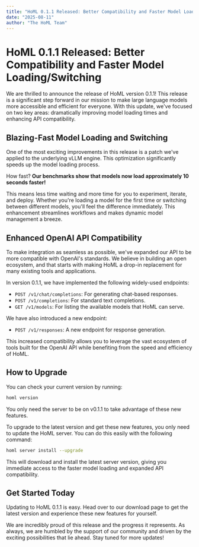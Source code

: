 ```yaml
---
title: "HoML 0.1.1 Released: Better Compatibility and Faster Model Loading/Switching"
date: "2025-08-11"
author: "The HoML Team"
---
```


# HoML 0.1.1 Released: Better Compatibility and Faster Model Loading/Switching

We are thrilled to announce the release of HoML version 0.1.1! This release is a significant step forward in our mission to make large language models more accessible and efficient for everyone. With this update, we've focused on two key areas: dramatically improving model loading times and enhancing API compatibility.

## Blazing-Fast Model Loading and Switching

One of the most exciting improvements in this release is a patch we've applied to the underlying vLLM engine. This optimization significantly speeds up the model loading process.

How fast? **Our benchmarks show that models now load approximately 10 seconds faster!**

This means less time waiting and more time for you to experiment, iterate, and deploy. Whether you're loading a model for the first time or switching between different models, you'll feel the difference immediately. This enhancement streamlines workflows and makes dynamic model management a breeze.

## Enhanced OpenAI API Compatibility

To make integration as seamless as possible, we've expanded our API to be more compatible with OpenAI's standards. We believe in building an open ecosystem, and that starts with making HoML a drop-in replacement for many existing tools and applications.

In version 0.1.1, we have implemented the following widely-used endpoints:

-   `POST /v1/chat/completions`: For generating chat-based responses.
-   `POST /v1/completions`: For standard text completions.
-   `GET /v1/models`: For listing the available models that HoML can serve.

We have also introduced a new endpoint:

-   `POST /v1/responses`: A new endpoint for response generation.

This increased compatibility allows you to leverage the vast ecosystem of tools built for the OpenAI API while benefiting from the speed and efficiency of HoML.

## How to Upgrade

You can check your current version by running:

```bash
homl version
```

You only need the server to be on v0.1.1 to take advantage of these new features.

To upgrade to the latest version and get these new features, you only need to update the HoML server. You can do this easily with the following command:

```bash
homl server install --upgrade
```

This will download and install the latest server version, giving you immediate access to the faster model loading and expanded API compatibility.

## Get Started Today

Updating to HoML 0.1.1 is easy. Head over to our download page to get the latest version and experience these new features for yourself.

We are incredibly proud of this release and the progress it represents. As always, we are humbled by the support of our community and driven by the exciting possibilities that lie ahead. Stay tuned for more updates!
